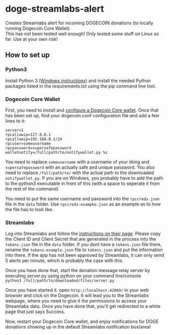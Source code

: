 # doge-streamlabs-alert
Creates Streamlabs alert for incoming DOGECOIN donations (to locally running Dogecoin Core Wallet)  
This has not been tested well enough! Only tested some stuff on Linux so far. Use at your own risk!

## How to set up
### Python3
Install Python 3 [(Windows instructions)](https://phoenixnap.com/kb/how-to-install-python-3-windows) and install the needed Python packages listed in the requirements.txt using the pip command line tool.

### Dogecoin Core Wallet
First, you need to install and [configure a Dogecoin Core wallet](https://www.reddit.com/r/dogecoin/wiki/dogecoincoreguide). Once that has been set up, find your dogecoin.conf configuration file and add a few lines to it:
```
server=1
rpcallowip=127.0.0.1
rpcallowip=192.168.0.1/24
rpcuser=someusername
rpcpassword=supersafepassword
walletnotify=/full/path/to/notifywallet.py %s
```
You need to replace `someusername` with a username of your liking and `supersafepassword` with an actually safe and unique password. You also need to replace `/full/path/to/` with the actual path to the downloaded `notifywallet.py`. If you are on Windows, you probably have to add the path to the python3 executable in front of this (with a space to seperate it from the rest of the command)

You need to put the same username and password into the `rpccreds.json` file in the `data` folder. Use `rpccreds-exampke.json` as an example as to how the file has to look like.

### Streamlabs

Log into Streamlabs and follow the [instructions on their page](https://dev.streamlabs.com/docs/register-your-application). 
Please copy the Client ID and Client Secret that are generated in the process into the `tokens.json` file in the `data` folder.
If you dont have a `tokens.json` file there, rename the `tokens-example.json` file to `tokens.json` and put the information into there. If the app has not been approved by Streamlabs, it can only send 5 alerts per minute, which is probably the case with this.

Once you have done that, start the donation message relay server by executing server.py using python on your command line/console  
`python3 /full/path/to/downloaded/files/server.py`

Once you have started it. open ``http://localhost:42069/`` in your web browser and click on the Dogecoin. It will lead you to the Streamlabs webpage, where you need to give it the permissions to access your Streamlabs data. Once you have done that, you'll get redirected to a white page that just says Success.

Now, restart your Dogecoin Core wallet, and enjoy notifications for DOGE donations showing up in the default Streamlabs notification box/area!
